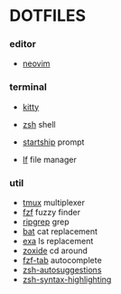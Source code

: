 # DOTFILES

### editor

- [neovim](https://github.com/neovim/neovim)

### terminal

- [kitty](https://github.com/kovidgoyal/kitty)

- [zsh](https://www.zsh.org/) shell
- [startship](https://startship.rs/) prompt
- [lf](https://github.com/gokcehan/lf) file manager

### util

- [tmux](https://github.com/tmux/tmux) multiplexer
- [fzf](https://github.com/junegunn/fzf) fuzzy finder
- [ripgrep](https://github.com/BurntSushi/ripgrep) grep
- [bat](https://github.com/sharkdp/bat) cat replacement
- [exa](https://the.exa.website) ls replacement
- [zoxide](https://github.com/ajeetdsouza/zoxide) cd around
- [fzf-tab](https://github.com/Aloxaf/fzf-tab) autocomplete
- [zsh-autosuggestions](https://github.com/zsh-users/zsh-autosuggestions)
- [zsh-syntax-highlighting](https://github.com/zsh-users/zsh-syntax-highlighting)
